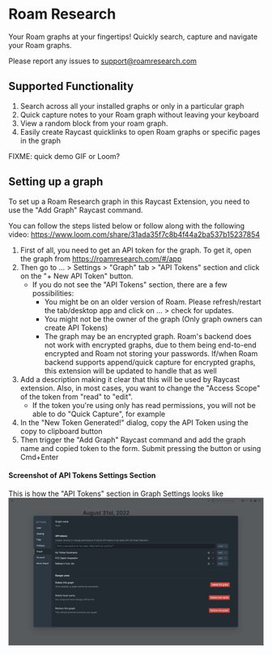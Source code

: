 # Roam Research

Your Roam graphs at your fingertips! Quickly search, capture and navigate your Roam graphs.

Please report any issues to support@roamresearch.com

## Supported Functionality
1. Search across all your installed graphs or only in a particular graph
2. Quick capture notes to your Roam graph without leaving your keyboard
3. View a random block from your roam graph.
4. Easily create Raycast quicklinks to open Roam graphs or specific pages in the graph

FIXME: quick demo GIF or Loom?

## Setting up a graph

To set up a Roam Research graph in this Raycast Extension, you need to use the "Add Graph" Raycast command. 

You can follow the steps listed below or follow along with the following video: https://www.loom.com/share/31ada35f7c8b4f44a2ba537b15237854

1. First of all, you need to get an API token for the graph. To get it, open the graph from https://roamresearch.com/#/app 
2. Then go to ... > Settings > "Graph" tab > "API Tokens" section and click on the "+ New API Token" button. 
    - If you do not see the "API Tokens" section, there are a few possibilities:
        - You might be on an older version of Roam. Please refresh/restart the tab/desktop app and click on ... > check for updates.
        - You might not be the owner of the graph (Only graph owners can create API Tokens)
        - The graph may be an encrypted graph. Roam's backend does not work with encrypted graphs, due to them being end-to-end encrypted and Roam not storing your passwords. If/when Roam backend supports append/quick capture for encrypted graphs, this extension will be updated to handle that as well
3. Add a description making it clear that this will be used by Raycast extension. Also, in most cases, you want to change the "Access Scope" of the token from "read" to "edit". 
    - If the token you're using only has read permissions, you will not be able to do "Quick Capture", for example
4. In the "New Token Generated!" dialog, copy the API Token using the copy to clipboard button
5. Then trigger the "Add Graph" Raycast command and add the graph name and copied token to the form. Submit pressing the button or using Cmd+Enter

#### Screenshot of API Tokens Settings Section
This is how the "API Tokens" section in Graph Settings looks like
![API Tokens Settings Section](./media/api-tokens-settings.png)
